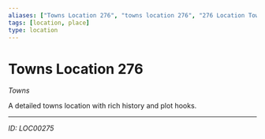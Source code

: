 ```yaml
---
aliases: ["Towns Location 276", "towns location 276", "276 Location Towns"]
tags: [location, place]
type: location
---
```


# Towns Location 276

*Towns*

A detailed towns location with rich history and plot hooks.

---
*ID: LOC00275*